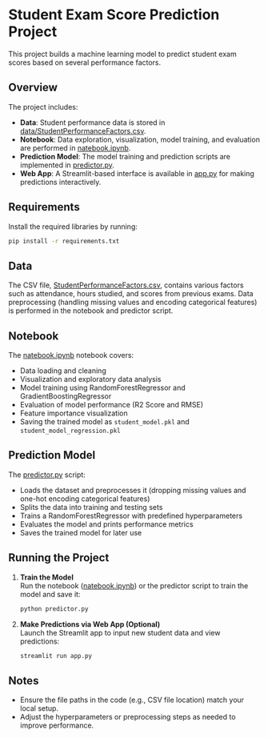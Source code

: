# Student Exam Score Prediction Project

This project builds a machine learning model to predict student exam scores based on several performance factors.

## Overview

The project includes:

- **Data**: Student performance data is stored in [data/StudentPerformanceFactors.csv](l:/Student%20Exam%20Score%20Prediction%20project/data/StudentPerformanceFactors.csv).
- **Notebook**: Data exploration, visualization, model training, and evaluation are performed in [natebook.ipynb](l:/Student%20Exam%20Score%20Prediction%20project/natebook.ipynb).
- **Prediction Model**: The model training and prediction scripts are implemented in [predictor.py](l:/Student%20Exam%20Score%20Prediction%20project/predictor.py).
- **Web App**: A Streamlit-based interface is available in [app.py](l:/Student%20Exam%20Score%20Prediction%20project/app.py) for making predictions interactively.

## Requirements

Install the required libraries by running:

```sh
pip install -r requirements.txt
```

## Data

The CSV file, [StudentPerformanceFactors.csv](l:/Student%20Exam%20Score%20Prediction%20project/data/StudentPerformanceFactors.csv), contains various factors such as attendance, hours studied, and scores from previous exams. Data preprocessing (handling missing values and encoding categorical features) is performed in the notebook and predictor script.

## Notebook

The [natebook.ipynb](l:/Student%20Exam%20Score%20Prediction%20project/natebook.ipynb) notebook covers:

- Data loading and cleaning
- Visualization and exploratory data analysis
- Model training using RandomForestRegressor and GradientBoostingRegressor
- Evaluation of model performance (R2 Score and RMSE)
- Feature importance visualization
- Saving the trained model as `student_model.pkl` and `student_model_regression.pkl`

## Prediction Model

The [predictor.py](l:/Student%20Exam%20Score%20Prediction%20project/predictor.py) script:

- Loads the dataset and preprocesses it (dropping missing values and one-hot encoding categorical features)
- Splits the data into training and testing sets
- Trains a RandomForestRegressor with predefined hyperparameters
- Evaluates the model and prints performance metrics
- Saves the trained model for later use

## Running the Project

1. **Train the Model**  
   Run the notebook ([natebook.ipynb](l:/Student%20Exam%20Score%20Prediction%20project/natebook.ipynb)) or the predictor script to train the model and save it:

   ```sh
   python predictor.py
   ```

2. **Make Predictions via Web App (Optional)**  
   Launch the Streamlit app to input new student data and view predictions:
   ```sh
   streamlit run app.py
   ```

## Notes

- Ensure the file paths in the code (e.g., CSV file location) match your local setup.
- Adjust the hyperparameters or preprocessing steps as needed to improve performance.
